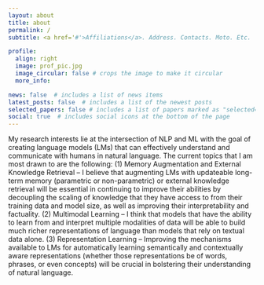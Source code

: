```yaml
---
layout: about
title: about
permalink: /
subtitle: <a href='#'>Affiliations</a>. Address. Contacts. Moto. Etc.

profile:
  align: right
  image: prof_pic.jpg
  image_circular: false # crops the image to make it circular
  more_info:

news: false  # includes a list of news items
latest_posts: false  # includes a list of the newest posts
selected_papers: false # includes a list of papers marked as "selected={true}"
social: true  # includes social icons at the bottom of the page
---
```




My research interests lie at the intersection of NLP and ML with the goal of creating language models (LMs)
that can effectively understand and communicate with humans in natural language. The current topics
that I am most drawn to are the following: (1) Memory Augmentation and External Knowledge Retrieval
– I believe that augmenting LMs with updateable long-term memory (parametric or non-parametric) or external
knowledge retrieval will be essential in continuing to improve their abilities by decoupling the scaling of knowledge
that they have access to from their training data and model size, as well as improving their interpretability and
factuality. (2) Multimodal Learning – I think that models that have the ability to learn from and interpret
multiple modalities of data will be able to build much richer representations of language than models that rely on
textual data alone. (3) Representation Learning – Improving the mechanisms available to LMs for automatically
learning semantically and contextually aware representations (whether those representations be of words, phrases, or
even concepts) will be crucial in bolstering their understanding of natural language.


<!-- 
Write your biography here. Tell the world about yourself.  

Link to your favorite [subreddit](http://reddit.com). You can put a picture in, too. The code is already in, just name your picture `prof_pic.jpg` and put it in the `img/` folder.

Put your address / P.O. box / other info right below your picture. You can also disable any of these elements by editing `profile` property of the YAML header of your `_pages/about.md`. Edit `_bibliography/papers.bib` and Jekyll will render your [publications page](/al-folio/publications/) automatically.

Link to your social media connections, too. This theme is set up to use [Font Awesome icons](https://fontawesome.com/) and [Academicons](https://jpswalsh.github.io/academicons/), like the ones below. Add your Facebook, Twitter, LinkedIn, Google Scholar, or just disable all of them. -->